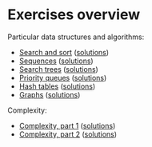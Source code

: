 # Exercises overview

Particular data structures and algorithms:

* [Search and sort](1-search-and-sort.md) ([solutions](1-search-and-sort-solutions.md))
* [Sequences](2-sequences.md) ([solutions](2-sequences-solutions.md))
* [Search trees](3-search-trees.md) ([solutions](3-search-trees-solutions.md))
* [Priority queues](4-priority-queues.md) ([solutions](4-priority-queues-solutions.md))
* [Hash tables](5-hash-tables.md) ([solutions](5-hash-tables-solutions.md))
* [Graphs](6-graphs.md) ([solutions](6-graphs-solutions.md))

Complexity:

* [Complexity, part 1](X-complexity-1.md) ([solutions](X-complexity-1-solutions.md))
* [Complexity, part 2](Y-complexity-2.md) ([solutions](Y-complexity-2-solutions.md))
